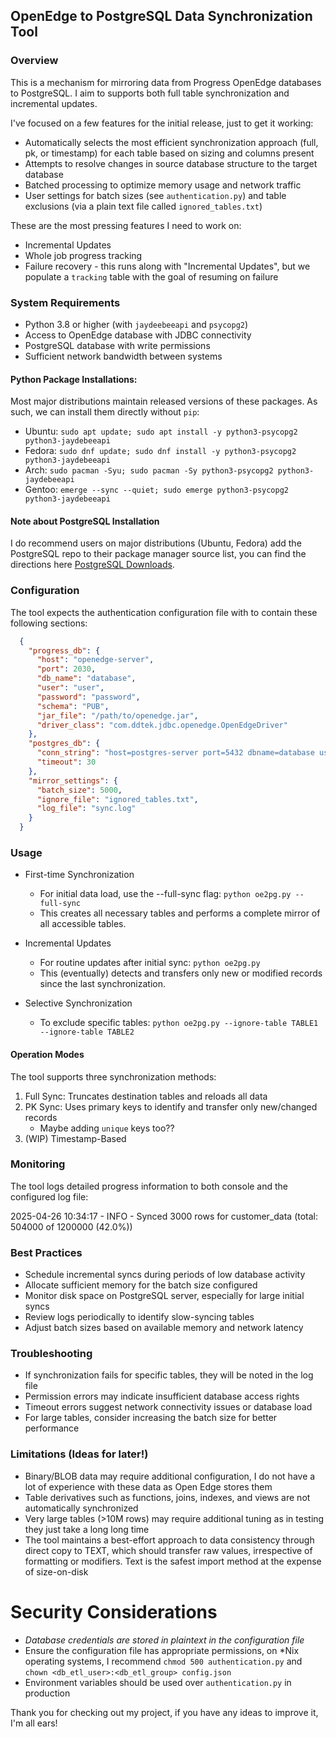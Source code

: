 ## OpenEdge to PostgreSQL Data Synchronization Tool

### Overview
This is a mechanism for mirroring data from Progress OpenEdge databases to PostgreSQL. I aim to supports both full table synchronization and incremental updates.

I've focused on a few features for the initial release, just to get it working:

* Automatically selects the most efficient synchronization approach (full, pk, or timestamp) for each table based on sizing and columns present
* Attempts to resolve  changes in source database structure to the target database
* Batched processing to optimize memory usage and network traffic
* User settings for batch sizes (see `authentication.py`) and table exclusions (via a plain text file called `ignored_tables.txt`)

These are the most pressing features I need to work on:

-  Incremental Updates
-  Whole job progress tracking 
-  Failure recovery - this runs along with "Incremental Updates", but we populate a `tracking` table with the goal of resuming on failure

### System Requirements

* Python 3.8 or higher (with `jaydeebeeapi` and  `psycopg2`)
* Access to OpenEdge database with JDBC connectivity
* PostgreSQL database with write permissions
* Sufficient network bandwidth between systems

#### Python Package Installations:

Most major distributions maintain released versions of these packages. As such, we can install them directly without `pip`:

* Ubuntu: `sudo apt update; sudo apt install -y python3-psycopg2 python3-jaydebeeapi`
* Fedora: `sudo dnf update; sudo dnf install -y python3-psycopg2 python3-jaydebeeapi`
* Arch:   `sudo pacman -Syu; sudo pacman -Sy python3-psycopg2 python3-jaydebeeapi`
* Gentoo: `emerge --sync --quiet; sudo emerge python3-psycopg2 python3-jaydebeeapi`

#### Note about PostgreSQL Installation

I do recommend users on major distributions (Ubuntu, Fedora) add the PostgreSQL repo to their package manager source list, you can find the directions here [PostgreSQL Downloads](https://www.postgresql.org/download/).

### Configuration
The tool expects the authentication configuration file with to contain these following sections:

``` json
  {
    "progress_db": {
      "host": "openedge-server",
      "port": 2030,
      "db_name": "database",
      "user": "user",
      "password": "password",
      "schema": "PUB",
      "jar_file": "/path/to/openedge.jar",
      "driver_class": "com.ddtek.jdbc.openedge.OpenEdgeDriver"
    },
    "postgres_db": {
      "conn_string": "host=postgres-server port=5432 dbname=database user=postgres password=postgres",
      "timeout": 30
    },
    "mirror_settings": {
      "batch_size": 5000,
      "ignore_file": "ignored_tables.txt",
      "log_file": "sync.log"
    }
  }
```
### Usage

* First-time Synchronization
  - For initial data load, use the --full-sync flag: `python oe2pg.py --full-sync`
  - This creates all necessary tables and performs a complete mirror of all accessible tables.
    
* Incremental Updates
  - For routine updates after initial sync: `python oe2pg.py`
  - This (eventually) detects and transfers only new or modified records since the last synchronization.
    
* Selective Synchronization
  - To exclude specific tables: `python oe2pg.py --ignore-table TABLE1 --ignore-table TABLE2`

#### Operation Modes
The tool supports three synchronization methods:

1. Full Sync: Truncates destination tables and reloads all data 
2. PK Sync:  Uses primary keys to identify and transfer only new/changed records
   * Maybe adding `unique` keys too??
3. (WIP) Timestamp-Based 

### Monitoring

The tool logs detailed progress information to both console and the configured log file:

2025-04-26 10:34:17 - INFO - Synced 3000 rows for customer_data (total: 504000 of 1200000 (42.0%))

### Best Practices

* Schedule incremental syncs during periods of low database activity
* Allocate sufficient memory for the batch size configured
* Monitor disk space on PostgreSQL server, especially for large initial syncs
* Review logs periodically to identify slow-syncing tables
* Adjust batch sizes based on available memory and network latency

### Troubleshooting

* If synchronization fails for specific tables, they will be noted in the log file
* Permission errors may indicate insufficient database access rights
* Timeout errors suggest network connectivity issues or database load
* For large tables, consider increasing the batch size for better performance

### Limitations (Ideas for later!)

* Binary/BLOB data may require additional configuration, I do not have a lot of experience with these data as Open Edge stores them
* Table derivatives such as functions, joins, indexes, and views are not automatically synchronized
* Very large tables (>10M rows) may require additional tuning as in testing they just take a long long time
* The tool maintains a best-effort approach to data consistency through direct copy to TEXT, which should transfer raw values, irrespective of formatting or modifiers. Text is the safest import method at the expense of size-on-disk

# Security Considerations

* _Database credentials are stored in plaintext in the configuration file_
* Ensure the configuration file has appropriate permissions, on *Nix operating systems, I recommend `chmod 500 authentication.py` and `chown <db_etl_user>:<db_etl_group> config.json`
* Environment variables should be used over `authentication.py` in production


Thank you for checking out my project, if you have any ideas to improve it, I'm all ears!
